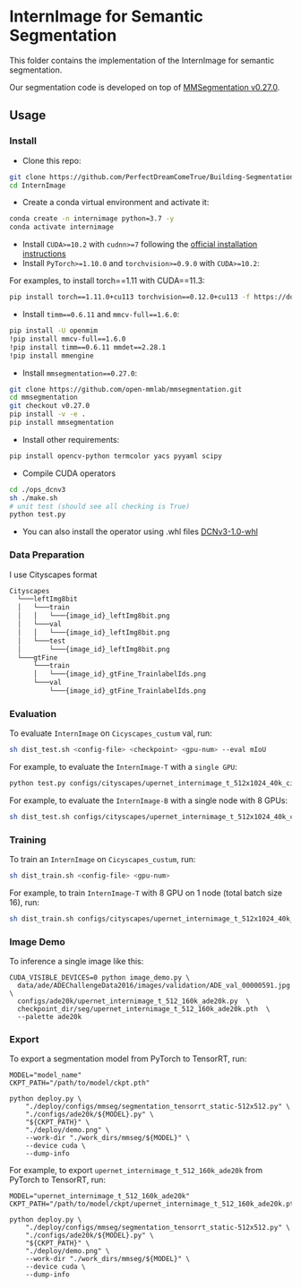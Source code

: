 # InternImage for Semantic Segmentation

This folder contains the implementation of the InternImage for semantic segmentation. 

Our segmentation code is developed on top of [MMSegmentation v0.27.0](https://github.com/open-mmlab/mmsegmentation/tree/v0.27.0).

## Usage

### Install

- Clone this repo:

```bash
git clone https://github.com/PerfectDreamComeTrue/Building-Segmentation-on-Satellite-Images-Internimage.git
cd InternImage
```

- Create a conda virtual environment and activate it:

```bash
conda create -n internimage python=3.7 -y
conda activate internimage
```

- Install `CUDA>=10.2` with `cudnn>=7` following
  the [official installation instructions](https://docs.nvidia.com/cuda/cuda-installation-guide-linux/index.html)
- Install `PyTorch>=1.10.0` and `torchvision>=0.9.0` with `CUDA>=10.2`:

For examples, to install torch==1.11 with CUDA==11.3:
```bash
pip install torch==1.11.0+cu113 torchvision==0.12.0+cu113 -f https://download.pytorch.org/whl/torch_stable.html
```

- Install `timm==0.6.11` and `mmcv-full==1.6.0`:

```bash
pip install -U openmim
!pip install mmcv-full==1.6.0
!pip install timm==0.6.11 mmdet==2.28.1
!pip install mmengine
```

- Install `mmsegmentation==0.27.0`:
```bash
git clone https://github.com/open-mmlab/mmsegmentation.git
cd mmsegmentation
git checkout v0.27.0
pip install -v -e .
pip install mmsegmentation
```

- Install other requirements:

```bash
pip install opencv-python termcolor yacs pyyaml scipy
```

- Compile CUDA operators
```bash
cd ./ops_dcnv3
sh ./make.sh
# unit test (should see all checking is True)
python test.py
```
- You can also install the operator using .whl files
[DCNv3-1.0-whl](https://github.com/OpenGVLab/InternImage/releases/tag/whl_files)

### Data Preparation

I use Cityscapes format
```bash
Cityscapes
  └───leftImg8bit
  │   └───train
  │   │   └───{image_id}_leftImg8bit.png   
  │   └───val
  │   │   └───{image_id}_leftImg8bit.png
  │   └───test
  │       └───{image_id}_leftImg8bit.png
  └───gtFine
      └───train
      │   └───{image_id}_gtFine_TrainlabelIds.png
      └───val
          └───{image_id}_gtFine_TrainlabelIds.png
```

### Evaluation

To evaluate `InternImage` on `Cicyscapes_custum` val, run:

```bash
sh dist_test.sh <config-file> <checkpoint> <gpu-num> --eval mIoU
```

For example, to evaluate the `InternImage-T` with a `single GPU`:

```bash
python test.py configs/cityscapes/upernet_internimage_t_512x1024_40k_cityscapes_custom.py checkpoint_dir/seg/upernet_internimage_t_512x1024_40k_cityscapes_custom.pth --eval mIoU
```

For example, to evaluate the `InternImage-B` with a single node with 8 GPUs:

```bash
sh dist_test.sh configs/cityscapes/upernet_internimage_t_512x1024_40k_cityscapes_custom.py checkpoint_dir/seg/upernet_internimage_t_512x1024_40k_cityscapes_custom.pth 8 --eval mIoU
```

### Training

To train an `InternImage` on `Cicyscapes_custum`, run:

```bash
sh dist_train.sh <config-file> <gpu-num>
```

For example, to train `InternImage-T` with 8 GPU on 1 node (total batch size 16), run:

```bash
sh dist_train.sh configs/cityscapes/upernet_internimage_t_512x1024_40k_cityscapes_custom.py 8
```


### Image Demo
To inference a single image like this:
```
CUDA_VISIBLE_DEVICES=0 python image_demo.py \
  data/ade/ADEChallengeData2016/images/validation/ADE_val_00000591.jpg \
  configs/ade20k/upernet_internimage_t_512_160k_ade20k.py  \
  checkpoint_dir/seg/upernet_internimage_t_512_160k_ade20k.pth  \
  --palette ade20k 
```

### Export

To export a segmentation model from PyTorch to TensorRT, run:
```shell
MODEL="model_name"
CKPT_PATH="/path/to/model/ckpt.pth"

python deploy.py \
    "./deploy/configs/mmseg/segmentation_tensorrt_static-512x512.py" \
    "./configs/ade20k/${MODEL}.py" \
    "${CKPT_PATH}" \
    "./deploy/demo.png" \
    --work-dir "./work_dirs/mmseg/${MODEL}" \
    --device cuda \
    --dump-info
```

For example, to export `upernet_internimage_t_512_160k_ade20k` from PyTorch to TensorRT, run:
```shell
MODEL="upernet_internimage_t_512_160k_ade20k"
CKPT_PATH="/path/to/model/ckpt/upernet_internimage_t_512_160k_ade20k.pth"

python deploy.py \
    "./deploy/configs/mmseg/segmentation_tensorrt_static-512x512.py" \
    "./configs/ade20k/${MODEL}.py" \
    "${CKPT_PATH}" \
    "./deploy/demo.png" \
    --work-dir "./work_dirs/mmseg/${MODEL}" \
    --device cuda \
    --dump-info
```

